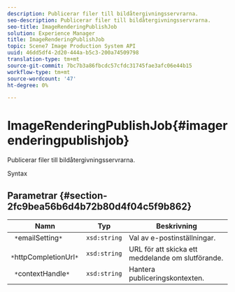 ```yaml
---
description: Publicerar filer till bildåtergivningsservrarna.
seo-description: Publicerar filer till bildåtergivningsservrarna.
seo-title: ImageRenderingPublishJob
solution: Experience Manager
title: ImageRenderingPublishJob
topic: Scene7 Image Production System API
uuid: 46dd5df4-2d20-444a-b5c3-200a74509798
translation-type: tm+mt
source-git-commit: 7bc7b3a86fbcdc57cfdc31745fae3afc06e44b15
workflow-type: tm+mt
source-wordcount: '47'
ht-degree: 0%

---
```



# ImageRenderingPublishJob{#imagerenderingpublishjob}

Publicerar filer till bildåtergivningsservrarna.

Syntax

## Parametrar {#section-2fc9bea56b6d4b72b80d4f04c5f9b862}

| Namn | Typ | Beskrivning |
|---|---|---|
| ` *`emailSetting`*` | `xsd:string` | Val av e-postinställningar. |
| ` *`httpCompletionUrl`*` | `xsd:string` | URL för att skicka ett meddelande om slutförande. |
| ` *`contextHandle`*` | `xsd:string` | Hantera publiceringskontexten. |

